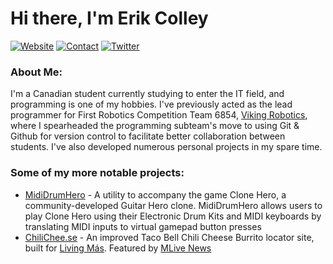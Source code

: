 # Hi there, I'm Erik Colley
[![Website](https://img.shields.io/badge/Website-erikcolley.ca-blue?style=flat-square)](https://erikcolley.ca) [![Contact](https://img.shields.io/badge/Contact-erik%40erikcolley.ca-blue?style=flat-square)](mailto:erik@erikcolley.ca) [![Twitter](https://img.shields.io/badge/Twitter-%40erik__colley-blue?style=flat-square&logo=twitter)](https://twitter.com/erik_colley)
### About Me:
I'm a Canadian student currently studying to enter the IT field, and programming is one of my hobbies. I've previously acted as the lead programmer for First Robotics Competition Team 6854, [Viking Robotics](https://github.com/frc6854), where I spearheaded the programming subteam's move to using Git & Github for version control to facilitate better collaboration between students. I've also developed numerous personal projects in my spare time.
### Some of my more notable projects:
 - [MidiDrumHero](https://ejj28.github.io/mididrumhero) - A utility to accompany the game Clone Hero, a community-developed Guitar Hero clone. MidiDrumHero allows users to play Clone Hero using their Electronic Drum Kits and MIDI keyboards by translating MIDI inputs to virtual gamepad button presses
 - [ChiliChee.se](https://chilichee.se) - An improved Taco Bell Chili Cheese Burrito locator site, built for [Living Más](https://livingmas.com). Featured by [MLive News](https://www.mlive.com/life/2021/06/hey-90s-kids-yes-you-can-still-get-taco-bells-chili-cheese-burrito.html)
